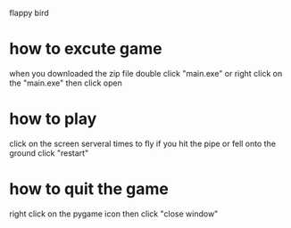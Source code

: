 flappy bird

# how to excute game
when you downloaded the zip file double click "main.exe" or right click on the "main.exe" then click open

# how to play
click on the screen serveral times to fly if you hit the pipe or fell onto the ground click "restart"

# how to quit the game
right click on the pygame icon then click "close window"
